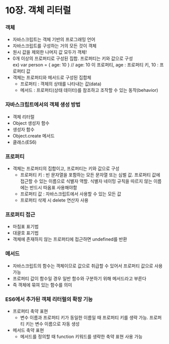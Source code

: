 # 10장. 객체 리터럴

### 객체
- 자바스크립트는 객체 기반의 프로그래밍 언어
- 자바스크립트를 구성하는 거의 모든 것이 객체
- 원시 값을 제외한 나머지 값 모두가 객체!
- 0개 이상의 프로퍼티로 구성된 집합. 프로퍼티는 키와 값으로 구성 <br/>
  ex) var person = { age: 10 }  // age: 10 이 프로퍼티, age : 프로퍼티 키, 10 : 프로퍼티 값
- 객체는 프로퍼티와 메서드로 구성된 집합체
  - 프로퍼티 : 객체의 상태를 나타내는 값(data)
  - 메서드 : 프로퍼티(상태 데이터)를 참조하고 조작할 수 있는 동작(behavior)

### 자바스크립트에서의 객체 생성 방법
- 객체 리터럴
- Object 생성자 함수
- 생성자 함수
- Object.create 메서드
- 클래스(ES6)

### 프로퍼티
- 객체는 프로퍼티의 집합이고, 프로퍼티는 키와 값으로 구성
  - 프로퍼티 키 : 빈 문자열을 포함하는 모든 문자열 또는 심벌 값. 프로퍼티 값에 접근할 수 있는 이름으로 식별자 역할. 식별자 네이밍 규칙을 따르지 않는 이름에는 반드시 따옴표 사용해야함
  - 프로퍼티 값 : 자바스크립트에서 사용할 수 있는 모든 값
  - 프로퍼티 삭제 시 delete 연산자 사용

### 프로퍼티 접근
- 마침표 표기법
- 대괄호 표기법
- 객체에 존재하지 않는 프로퍼티에 접근하면 undefined를 반환

### 메서드
- 자바스크립트의 함수는 객체이므로 값으로 취급할 수 있어서 프로퍼티 값으로 사용 가능
- 프로퍼티 값이 함수일 경우 일반 함수와 구분하기 위해 메서드라고 부른다
- 즉 객체에 묶여 있는 함수를 의미

### ES6에서 추가된 객체 리터럴의 확장 기능
- 프로퍼티 축약 표현
  - 변수 이름과 프로퍼티 키가 동일한 이름일 때 프로퍼티 키를 생략 가능. 프로퍼티 키는 변수 이름으로 자동 생성
- 메서드 축약 표현
  - 메서드를 정의할 때 function 키워드를 생략한 축약 표현 사용 가능